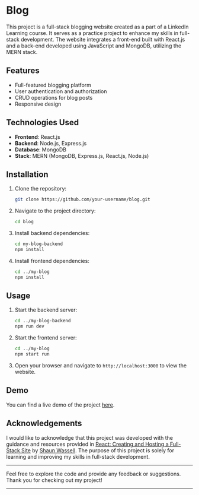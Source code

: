 # Blog

This project is a full-stack blogging website created as a part of a LinkedIn Learning course. It serves as a practice project to enhance my skills in full-stack development. The website integrates a front-end built with React.js and a back-end developed using JavaScript and MongoDB, utilizing the MERN stack.

## Features

- Full-featured blogging platform
- User authentication and authorization
- CRUD operations for blog posts
- Responsive design

## Technologies Used

- **Frontend**: React.js
- **Backend**: Node.js, Express.js
- **Database**: MongoDB
- **Stack**: MERN (MongoDB, Express.js, React.js, Node.js)

## Installation

1. Clone the repository:

    ```bash
    git clone https://github.com/your-username/blog.git
    ```

2. Navigate to the project directory:

    ```bash
    cd blog
    ```

3. Install backend dependencies:

    ```bash
    cd my-blog-backend
    npm install
    ```

4. Install frontend dependencies:

    ```bash
    cd ../my-blog
    npm install
    ```

## Usage

1. Start the backend server:

    ```bash
    cd ../my-blog-backend
    npm run dev
    ```

2. Start the frontend server:

    ```bash
    cd ../my-blog
    npm start run
    ```

3. Open your browser and navigate to `http://localhost:3000` to view the website.

## Demo

You can find a live demo of the project [here](https://github.com/user-attachments/assets/e42c6779-2140-45a4-b1b0-9fa94c2072b7).

## Acknowledgements

I would like to acknowledge that this project was developed with the guidance and resources provided in [React: Creating and Hosting a Full-Stack Site](https://www.linkedin.com/learning/react-creating-and-hosting-a-full-stack-site-15153869?u=41910388) by [Shaun Wassell](https://www.linkedin.com/in/shaun-wassell/?trk=lil_instructor). 
The purpose of this project is solely for learning and improving my skills in full-stack development.

---

Feel free to explore the code and provide any feedback or suggestions. Thank you for checking out my project!

---
